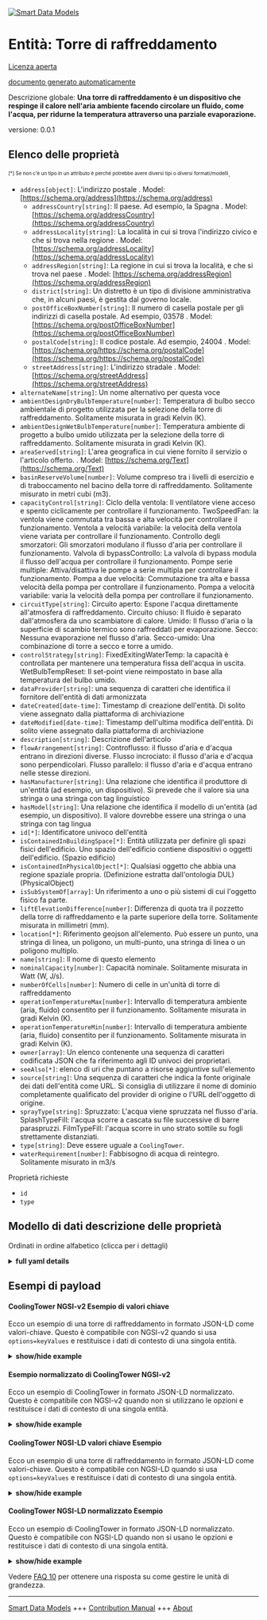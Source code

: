 <!-- 10-Header -->  
[![Smart Data Models](https://smartdatamodels.org/wp-content/uploads/2022/01/SmartDataModels_logo.png "Logo")](https://smartdatamodels.org)  
Entità: Torre di raffreddamento  
===============================<!-- /10-Header -->  
<!-- 15-License -->  
[Licenza aperta](https://github.com/smart-data-models//dataModel.S4BLDG/blob/master/CoolingTower/LICENSE.md)  
[documento generato automaticamente](https://docs.google.com/presentation/d/e/2PACX-1vTs-Ng5dIAwkg91oTTUdt8ua7woBXhPnwavZ0FxgR8BsAI_Ek3C5q97Nd94HS8KhP-r_quD4H0fgyt3/pub?start=false&loop=false&delayms=3000#slide=id.gb715ace035_0_60)  
<!-- /15-License -->  
<!-- 20-Description -->  
Descrizione globale: **Una torre di raffreddamento è un dispositivo che respinge il calore nell'aria ambiente facendo circolare un fluido, come l'acqua, per ridurne la temperatura attraverso una parziale evaporazione.**  
versione: 0.0.1  
<!-- /20-Description -->  
<!-- 30-PropertiesList -->  

## Elenco delle proprietà  

<sup><sub>[*] Se non c'è un tipo in un attributo è perché potrebbe avere diversi tipi o diversi formati/modelli</sub></sup>.  
- `address[object]`: L'indirizzo postale  . Model: [https://schema.org/address](https://schema.org/address)	- `addressCountry[string]`: Il paese. Ad esempio, la Spagna  . Model: [https://schema.org/addressCountry](https://schema.org/addressCountry)  
	- `addressLocality[string]`: La località in cui si trova l'indirizzo civico e che si trova nella regione  . Model: [https://schema.org/addressLocality](https://schema.org/addressLocality)  
	- `addressRegion[string]`: La regione in cui si trova la località, e che si trova nel paese  . Model: [https://schema.org/addressRegion](https://schema.org/addressRegion)  
	- `district[string]`: Un distretto è un tipo di divisione amministrativa che, in alcuni paesi, è gestita dal governo locale.    
	- `postOfficeBoxNumber[string]`: Il numero di casella postale per gli indirizzi di casella postale. Ad esempio, 03578  . Model: [https://schema.org/postOfficeBoxNumber](https://schema.org/postOfficeBoxNumber)  
	- `postalCode[string]`: Il codice postale. Ad esempio, 24004  . Model: [https://schema.org/https://schema.org/postalCode](https://schema.org/https://schema.org/postalCode)  
	- `streetAddress[string]`: L'indirizzo stradale  . Model: [https://schema.org/streetAddress](https://schema.org/streetAddress)  
- `alternateName[string]`: Un nome alternativo per questa voce  - `ambientDesignDryBulbTemperature[number]`: Temperatura di bulbo secco ambientale di progetto utilizzata per la selezione della torre di raffreddamento. Solitamente misurata in gradi Kelvin (K).  - `ambientDesignWetBulbTemperature[number]`: Temperatura ambiente di progetto a bulbo umido utilizzata per la selezione della torre di raffreddamento. Solitamente misurata in gradi Kelvin (K).  - `areaServed[string]`: L'area geografica in cui viene fornito il servizio o l'articolo offerto.  . Model: [https://schema.org/Text](https://schema.org/Text)- `basinReserveVolume[number]`: Volume compreso tra i livelli di esercizio e di traboccamento nel bacino della torre di raffreddamento. Solitamente misurato in metri cubi (m3).  - `capacityControl[string]`: Ciclo della ventola: Il ventilatore viene acceso e spento ciclicamente per controllare il funzionamento. TwoSpeedFan: la ventola viene commutata tra bassa e alta velocità per controllare il funzionamento. Ventola a velocità variabile: la velocità della ventola viene variata per controllare il funzionamento. Controllo degli smorzatori: Gli smorzatori modulano il flusso d'aria per controllare il funzionamento. Valvola di bypassControllo: La valvola di bypass modula il flusso dell'acqua per controllare il funzionamento. Pompe serie multiple: Attiva/disattiva le pompe a serie multipla per controllare il funzionamento. Pompa a due velocità: Commutazione tra alta e bassa velocità della pompa per controllare il funzionamento. Pompa a velocità variabile: varia la velocità della pompa per controllare il funzionamento.  - `circuitType[string]`: Circuito aperto: Espone l'acqua direttamente all'atmosfera di raffreddamento. Circuito chiuso: Il fluido è separato dall'atmosfera da uno scambiatore di calore. Umido: Il flusso d'aria o la superficie di scambio termico sono raffreddati per evaporazione. Secco: Nessuna evaporazione nel flusso d'aria. Secco-umido: Una combinazione di torre a secco e torre a umido.  - `controlStrategy[string]`: FixedExitingWaterTemp: la capacità è controllata per mantenere una temperatura fissa dell'acqua in uscita. WetBulbTempReset: Il set-point viene reimpostato in base alla temperatura del bulbo umido.  - `dataProvider[string]`: una sequenza di caratteri che identifica il fornitore dell'entità di dati armonizzata  - `dateCreated[date-time]`: Timestamp di creazione dell'entità. Di solito viene assegnato dalla piattaforma di archiviazione  - `dateModified[date-time]`: Timestamp dell'ultima modifica dell'entità. Di solito viene assegnato dalla piattaforma di archiviazione  - `description[string]`: Descrizione dell'articolo  - `flowArrangement[string]`: Controflusso: il flusso d'aria e d'acqua entrano in direzioni diverse. Flusso incrociato: il flusso d'aria e d'acqua sono perpendicolari. Flusso parallelo: il flusso d'aria e d'acqua entrano nelle stesse direzioni.  - `hasManufacturer[string]`: Una relazione che identifica il produttore di un'entità (ad esempio, un dispositivo). Si prevede che il valore sia una stringa o una stringa con tag linguistico  - `hasModel[string]`: Una relazione che identifica il modello di un'entità (ad esempio, un dispositivo). Il valore dovrebbe essere una stringa o una stringa con tag lingua  - `id[*]`: Identificatore univoco dell'entità  - `isContainedInBuildingSpace[*]`: Entità utilizzata per definire gli spazi fisici dell'edificio. Uno spazio dell'edificio contiene dispositivi o oggetti dell'edificio. (Spazio edificio)  - `isContainedInPhysicalObject[*]`: Qualsiasi oggetto che abbia una regione spaziale propria.  (Definizione estratta dall'ontologia DUL) (PhysicalObject)  - `isSubSystemOf[array]`: Un riferimento a uno o più sistemi di cui l'oggetto fisico fa parte.  - `liftElevationDifference[number]`: Differenza di quota tra il pozzetto della torre di raffreddamento e la parte superiore della torre. Solitamente misurata in millimetri (mm).  - `location[*]`: Riferimento geojson all'elemento. Può essere un punto, una stringa di linea, un poligono, un multi-punto, una stringa di linea o un poligono multiplo.  - `name[string]`: Il nome di questo elemento  - `nominalCapacity[number]`: Capacità nominale. Solitamente misurata in Watt (W, J/s).  - `numberOfCells[number]`: Numero di celle in un'unità di torre di raffreddamento  - `operationTemperatureMax[number]`: Intervallo di temperatura ambiente (aria, fluido) consentito per il funzionamento. Solitamente misurata in gradi Kelvin (K).  - `operationTemperatureMin[number]`: Intervallo di temperatura ambiente (aria, fluido) consentito per il funzionamento. Solitamente misurata in gradi Kelvin (K).  - `owner[array]`: Un elenco contenente una sequenza di caratteri codificata JSON che fa riferimento agli ID univoci dei proprietari.  - `seeAlso[*]`: elenco di uri che puntano a risorse aggiuntive sull'elemento  - `source[string]`: Una sequenza di caratteri che indica la fonte originale dei dati dell'entità come URL. Si consiglia di utilizzare il nome di dominio completamente qualificato del provider di origine o l'URL dell'oggetto di origine.  - `sprayType[string]`: Spruzzato: L'acqua viene spruzzata nel flusso d'aria. SplashTypeFill: l'acqua scorre a cascata su file successive di barre paraspruzzi. FilmTypeFill: l'acqua scorre in uno strato sottile su fogli strettamente distanziati.  - `type[string]`: Deve essere uguale a `CoolingTower`.  - `waterRequirement[number]`: Fabbisogno di acqua di reintegro. Solitamente misurato in m3/s  <!-- /30-PropertiesList -->  
<!-- 35-RequiredProperties -->  
Proprietà richieste  
- `id`  - `type`  <!-- /35-RequiredProperties -->  
<!-- 40-RequiredProperties -->  
<!-- /40-RequiredProperties -->  
<!-- 50-DataModelHeader -->  
## Modello di dati descrizione delle proprietà  
Ordinati in ordine alfabetico (clicca per i dettagli)  
<!-- /50-DataModelHeader -->  
<!-- 60-ModelYaml -->  
<details><summary><strong>full yaml details</strong></summary>    
```yaml  
CoolingTower:    
  description: A cooling tower is a device which rejects heat to ambient air by circulating a fluid such as water through it to reduce its temperature by partial evaporation.    
  properties:    
    address:    
      description: The mailing address    
      properties:    
        addressCountry:    
          description: 'The country. For example, Spain'    
          type: string    
          x-ngsi:    
            model: https://schema.org/addressCountry    
            type: Property    
        addressLocality:    
          description: 'The locality in which the street address is, and which is in the region'    
          type: string    
          x-ngsi:    
            model: https://schema.org/addressLocality    
            type: Property    
        addressRegion:    
          description: 'The region in which the locality is, and which is in the country'    
          type: string    
          x-ngsi:    
            model: https://schema.org/addressRegion    
            type: Property    
        district:    
          description: 'A district is a type of administrative division that, in some countries, is managed by the local government'    
          type: string    
          x-ngsi:    
            type: Property    
        postOfficeBoxNumber:    
          description: 'The post office box number for PO box addresses. For example, 03578'    
          type: string    
          x-ngsi:    
            model: https://schema.org/postOfficeBoxNumber    
            type: Property    
        postalCode:    
          description: 'The postal code. For example, 24004'    
          type: string    
          x-ngsi:    
            model: https://schema.org/https://schema.org/postalCode    
            type: Property    
        streetAddress:    
          description: The street address    
          type: string    
          x-ngsi:    
            model: https://schema.org/streetAddress    
            type: Property    
        streetNr:    
          description: Number identifying a specific property on a public street    
          type: string    
          x-ngsi:    
            type: Property    
      type: object    
      x-ngsi:    
        model: https://schema.org/address    
        type: Property    
    alternateName:    
      description: An alternative name for this item    
      type: string    
      x-ngsi:    
        type: Property    
    ambientDesignDryBulbTemperature:    
      description: Ambient design dry bulb temperature used for selecting the cooling tower. Usually measured in degrees Kelvin (K)    
      type: number    
      x-ngsi:    
        type: Property    
    ambientDesignWetBulbTemperature:    
      description: Ambient design wet bulb temperature used for selecting the cooling tower. Usually measured in degrees Kelvin (K)    
      type: number    
      x-ngsi:    
        type: Property    
    areaServed:    
      description: The geographic area where a service or offered item is provided    
      type: string    
      x-ngsi:    
        model: https://schema.org/Text    
        type: Property    
    basinReserveVolume:    
      description: Volume between operating and overflow levels in cooling tower basin. Usually measured in cubic metre (m3)    
      type: number    
      x-ngsi:    
        type: Property    
    capacityControl:    
      description: 'FanCycling: Fan is cycled on and off to control duty. TwoSpeedFan: Fan is switched between low and high speed to control duty. VariableSpeedFan: Fan speed is varied to control duty. DampersControl: Dampers modulate the air flow to control duty. BypassValveControl: Bypass valve modulates the water flow to control duty. MultipleSeriesPumps: Turn on/off multiple series pump to control duty. TwoSpeedPump: Switch between high/low pump speed to control duty. VariableSpeedPump: vary pump speed to control duty'    
      type: string    
      x-ngsi:    
        type: Property    
    circuitType:    
      description: 'OpenCircuit: Exposes water directly to the cooling atmosphere. CloseCircuit: The fluid is separated from the atmosphere by a heat exchanger. Wet: The air stream or the heat exchange surface is evaporatively cooled. Dry: No evaporation into the air stream. DryWet: A combination of a dry tower and a wet tower'    
      type: string    
      x-ngsi:    
        type: Property    
    controlStrategy:    
      description: 'FixedExitingWaterTemp: The capacity is controlled to maintain a fixed exiting water temperature. WetBulbTempReset: The set-point is reset based on the wet-bulb temperature'    
      type: string    
      x-ngsi:    
        type: Property    
    dataProvider:    
      description: A sequence of characters identifying the provider of the harmonised data entity    
      type: string    
      x-ngsi:    
        type: Property    
    dateCreated:    
      description: Entity creation timestamp. This will usually be allocated by the storage platform    
      format: date-time    
      type: string    
      x-ngsi:    
        type: Property    
    dateModified:    
      description: Timestamp of the last modification of the entity. This will usually be allocated by the storage platform    
      format: date-time    
      type: string    
      x-ngsi:    
        type: Property    
    description:    
      description: A description of this item    
      type: string    
      x-ngsi:    
        type: Property    
    flowArrangement:    
      description: 'CounterFlow: Air and water flow enter in different directions. CrossFlow: Air and water flow are perpendicular. ParallelFlow: air and water flow enter in same directions'    
      type: string    
      x-ngsi:    
        type: Property    
    hasManufacturer:    
      description: 'A relationship identifying the manufacturer of an entity (e.g., device). The value is expected to be a string or a string with language tag'    
      type: string    
      x-ngsi:    
        type: Property    
    hasModel:    
      description: 'A relationship identifying the model of an entity (e.g., device). The value is expected to be a string or a string with language tag'    
      type: string    
      x-ngsi:    
        type: Property    
    id:    
      anyOf:    
        - description: Identifier format of any NGSI entity    
          maxLength: 256    
          minLength: 1    
          pattern: ^[\w\-\.\{\}\$\+\*\[\]`|~^@!,:\\]+$    
          type: string    
          x-ngsi:    
            type: Property    
        - description: Identifier format of any NGSI entity    
          format: uri    
          type: string    
          x-ngsi:    
            type: Property    
      description: Unique identifier of the entity    
      x-ngsi:    
        type: Property    
    isContainedInBuildingSpace:    
      anyOf:    
        - description: Identifier format of any NGSI entity    
          maxLength: 256    
          minLength: 1    
          pattern: ^[\w\-\.\{\}\$\+\*\[\]`|~^@!,:\\]+$    
          type: string    
          x-ngsi:    
            type: Property    
        - description: Identifier format of any NGSI entity    
          format: uri    
          type: string    
          x-ngsi:    
            type: Property    
      description: An entity used to define the physical spaces of the building. A building space contains devices or building objects. (BuildingSpace)    
      x-ngsi:    
        type: Property    
    isContainedInPhysicalObject:    
      anyOf:    
        - description: Identifier format of any NGSI entity    
          maxLength: 256    
          minLength: 1    
          pattern: ^[\w\-\.\{\}\$\+\*\[\]`|~^@!,:\\]+$    
          type: string    
          x-ngsi:    
            type: Property    
        - description: Identifier format of any NGSI entity    
          format: uri    
          type: string    
          x-ngsi:    
            type: Property    
      description: Any Object that has a proper space region.  (Definition extracted from DUL ontology) (PhysicalObject)    
      x-ngsi:    
        type: Property    
    isSubSystemOf:    
      description: A reference to a system(s) that this Physical Object is part of    
      items:    
        anyOf:    
          - description: Identifier format of any NGSI entity    
            maxLength: 256    
            minLength: 1    
            pattern: ^[\w\-\.\{\}\$\+\*\[\]`|~^@!,:\\]+$    
            type: string    
            x-ngsi:    
              type: Property    
          - description: Identifier format of any NGSI entity    
            format: uri    
            type: string    
            x-ngsi:    
              type: Property    
        description: Unique identifier of the entity    
        x-ngsi:    
          type: Property    
      type: array    
      x-ngsi:    
        type: Relationship    
    liftElevationDifference:    
      description: Elevation difference between cooling tower sump and the top of the tower. Usually measured in millimeters (mm)    
      type: number    
      x-ngsi:    
        type: Property    
    location:    
      description: 'Geojson reference to the item. It can be Point, LineString, Polygon, MultiPoint, MultiLineString or MultiPolygon'    
      oneOf:    
        - description: Geojson reference to the item. Point    
          properties:    
            bbox:    
              items:    
                type: number    
              minItems: 4    
              type: array    
            coordinates:    
              items:    
                type: number    
              minItems: 2    
              type: array    
            type:    
              enum:    
                - Point    
              type: string    
          required:    
            - type    
            - coordinates    
          title: GeoJSON Point    
          type: object    
          x-ngsi:    
            type: GeoProperty    
        - description: Geojson reference to the item. LineString    
          properties:    
            bbox:    
              items:    
                type: number    
              minItems: 4    
              type: array    
            coordinates:    
              items:    
                items:    
                  type: number    
                minItems: 2    
                type: array    
              minItems: 2    
              type: array    
            type:    
              enum:    
                - LineString    
              type: string    
          required:    
            - type    
            - coordinates    
          title: GeoJSON LineString    
          type: object    
          x-ngsi:    
            type: GeoProperty    
        - description: Geojson reference to the item. Polygon    
          properties:    
            bbox:    
              items:    
                type: number    
              minItems: 4    
              type: array    
            coordinates:    
              items:    
                items:    
                  items:    
                    type: number    
                  minItems: 2    
                  type: array    
                minItems: 4    
                type: array    
              type: array    
            type:    
              enum:    
                - Polygon    
              type: string    
          required:    
            - type    
            - coordinates    
          title: GeoJSON Polygon    
          type: object    
          x-ngsi:    
            type: GeoProperty    
        - description: Geojson reference to the item. MultiPoint    
          properties:    
            bbox:    
              items:    
                type: number    
              minItems: 4    
              type: array    
            coordinates:    
              items:    
                items:    
                  type: number    
                minItems: 2    
                type: array    
              type: array    
            type:    
              enum:    
                - MultiPoint    
              type: string    
          required:    
            - type    
            - coordinates    
          title: GeoJSON MultiPoint    
          type: object    
          x-ngsi:    
            type: GeoProperty    
        - description: Geojson reference to the item. MultiLineString    
          properties:    
            bbox:    
              items:    
                type: number    
              minItems: 4    
              type: array    
            coordinates:    
              items:    
                items:    
                  items:    
                    type: number    
                  minItems: 2    
                  type: array    
                minItems: 2    
                type: array    
              type: array    
            type:    
              enum:    
                - MultiLineString    
              type: string    
          required:    
            - type    
            - coordinates    
          title: GeoJSON MultiLineString    
          type: object    
          x-ngsi:    
            type: GeoProperty    
        - description: Geojson reference to the item. MultiLineString    
          properties:    
            bbox:    
              items:    
                type: number    
              minItems: 4    
              type: array    
            coordinates:    
              items:    
                items:    
                  items:    
                    items:    
                      type: number    
                    minItems: 2    
                    type: array    
                  minItems: 4    
                  type: array    
                type: array    
              type: array    
            type:    
              enum:    
                - MultiPolygon    
              type: string    
          required:    
            - type    
            - coordinates    
          title: GeoJSON MultiPolygon    
          type: object    
          x-ngsi:    
            type: GeoProperty    
      x-ngsi:    
        type: GeoProperty    
    name:    
      description: The name of this item    
      type: string    
      x-ngsi:    
        type: Property    
    nominalCapacity:    
      description: 'Nominal capacity. Usually measured in Watts (W, J/s)'    
      type: number    
      x-ngsi:    
        type: Property    
    numberOfCells:    
      description: Number of cells in one cooling tower unit    
      type: number    
      x-ngsi:    
        type: Property    
    operationTemperatureMax:    
      description: 'Allowable operation ambient (air, fluid) temperature range. Usually measured in degrees Kelvin (K)'    
      type: number    
      x-ngsi:    
        type: Property    
    operationTemperatureMin:    
      description: 'Allowable operation ambient (air, fluid) temperature range. Usually measured in degrees Kelvin (K)'    
      type: number    
      x-ngsi:    
        type: Property    
    owner:    
      description: A List containing a JSON encoded sequence of characters referencing the unique Ids of the owner(s)    
      items:    
        anyOf:    
          - description: Identifier format of any NGSI entity    
            maxLength: 256    
            minLength: 1    
            pattern: ^[\w\-\.\{\}\$\+\*\[\]`|~^@!,:\\]+$    
            type: string    
            x-ngsi:    
              type: Property    
          - description: Identifier format of any NGSI entity    
            format: uri    
            type: string    
            x-ngsi:    
              type: Property    
        description: Unique identifier of the entity    
        x-ngsi:    
          type: Property    
      type: array    
      x-ngsi:    
        type: Property    
    seeAlso:    
      description: list of uri pointing to additional resources about the item    
      oneOf:    
        - items:    
            format: uri    
            type: string    
          minItems: 1    
          type: array    
        - format: uri    
          type: string    
      x-ngsi:    
        type: Property    
    source:    
      description: 'A sequence of characters giving the original source of the entity data as a URL. Recommended to be the fully qualified domain name of the source provider, or the URL to the source object'    
      type: string    
      x-ngsi:    
        type: Property    
    sprayType:    
      description: 'SprayFilled: Water is sprayed into airflow. SplashTypeFill: water cascades over successive rows of splash bars. FilmTypeFill: water flows in a thin layer over closely spaced sheets'    
      type: string    
      x-ngsi:    
        type: Property    
    type:    
      description: It must be equal to `CoolingTower`    
      enum:    
        - CoolingTower    
      type: string    
      x-ngsi:    
        type: Property    
    waterRequirement:    
      description: Make-up water requirement. Usually measured in m3/s    
      type: number    
      x-ngsi:    
        type: Property    
  required:    
    - id    
    - type    
  type: object    
  x-derived-from: "https://saref.etsi.org/saref4bldg/v1.1.2/#s4bldg:CoolingTower"    
  x-disclaimer: 'Redistribution and use in source and binary forms, with or without modification, are permitted  provided that the license conditions are met. Copyleft (c) 2022 Contributors to Smart Data Models Program'    
  x-license-url: https://github.com/smart-data-models/dataModel.S4BLDG/blob/master/CoolingTower/LICENSE.md    
  x-model-schema: https://smart-data-models.github.com/dataModel.SAREF4BLDG/CoolingTower/schema.json    
  x-model-tags: SAREF CoolingTower    
  x-version: 0.0.1    
```  
</details>    
<!-- /60-ModelYaml -->  
<!-- 70-MiddleNotes -->  
<!-- /70-MiddleNotes -->  
<!-- 80-Examples -->  
## Esempi di payload  
#### CoolingTower NGSI-v2 Esempio di valori chiave  
Ecco un esempio di una torre di raffreddamento in formato JSON-LD come valori-chiave. Questo è compatibile con NGSI-v2 quando si usa `options=keyValues` e restituisce i dati di contesto di una singola entità.  
<details><summary><strong>show/hide example</strong></summary>    
```json  
{  
  "id": "urn:ngsi-ld:CoolingTower:c628d24d-5b25-4b99-838e-35676956d307",  
  "type": "CoolingTower",  
  "ambientDesignDryBulbTemperature": 0.7275209381168831,  
  "ambientDesignWetBulbTemperature": 0.8419497776651206,  
  "basinReserveVolume": 0.9886525691530367,  
  "capacityControl": "Lead",  
  "circuitType": "virtual",  
  "controlStrategy": "Harbors",  
  "flowArrangement": "Extensions",  
  "liftElevationDifference": 0.9337996577856725,  
  "nominalCapacity": 0.8043496896372141,  
  "numberOfCells": 0.03361385186991317,  
  "operationTemperatureMax": 0.7125610456321683,  
  "operationTemperatureMin": 0.3015974804386986,  
  "sprayType": "programming",  
  "waterRequirement": 0.1817597423361893,  
  "isContainedInBuildingSpace": "urn:ngsi-ld:BuildingSpace:6871b1ec-cfce-4a60-83c2-9f07b13d1703",  
  "isContainedInPhysicalObject": "urn:ngsi-ld:PhysicalObject:e2a48930-276e-4972-9283-82fbc22faf85",  
  "isSubSystemOf": [  
    "urn:ngsi-ld:System:aea47887-bc5b-47c3-aeb0-870506d76580",  
    "urn:ngsi-ld:System:2791b628-8fc1-4ec1-91a7-26efbbc892a3",  
    "urn:ngsi-ld:System:c0623c49-ae1f-4772-9323-a94078dbdb86"  
  ],  
  "hasManufacturer": "CoolingTower Company Inc.",  
  "hasModel": "CoolingTower 0.1.2",  
  "dateCreated": "2023-01-26T12:17:43Z",  
  "dateModified": "2023-01-25T16:13:00Z",  
  "source": "Import",  
  "name": "CoolingTower",  
  "alternateName": "CoolingTower type 2",  
  "description": "CoolingTower of limited CoolingTower types",  
  "dataProvider": "IFC file"  
}  
```  
</details>  
#### Esempio normalizzato di CoolingTower NGSI-v2  
Ecco un esempio di CoolingTower in formato JSON-LD normalizzato. Questo è compatibile con NGSI-v2 quando non si utilizzano le opzioni e restituisce i dati di contesto di una singola entità.  
<details><summary><strong>show/hide example</strong></summary>    
```json  
{  
  "id": "urn:ngsi-ld:CoolingTower:7995c5cf-c8c3-4e42-92db-6dd840796eae",  
  "type": "CoolingTower",  
  "ambientDesignDryBulbTemperature": {  
    "type": "Measurement",  
    "value": 0.36789185492213194  
  },  
  "ambientDesignWetBulbTemperature": {  
    "type": "Measurement",  
    "value": 0.1490037569659941  
  },  
  "basinReserveVolume": {  
    "type": "Measurement",  
    "value": 0.9142388286093716  
  },  
  "capacityControl": {  
    "type": "Text",  
    "value": "next-generation"  
  },  
  "circuitType": {  
    "type": "Text",  
    "value": "morph"  
  },  
  "controlStrategy": {  
    "type": "Text",  
    "value": "Concrete"  
  },  
  "flowArrangement": {  
    "type": "Text",  
    "value": "access"  
  },  
  "liftElevationDifference": {  
    "type": "Measurement",  
    "value": 0.6134421322995507  
  },  
  "nominalCapacity": {  
    "type": "Measurement",  
    "value": 0.14285208313177855  
  },  
  "numberOfCells": {  
    "type": "Float",  
    "value": 0.9307947920697038  
  },  
  "operationTemperatureMax": {  
    "type": "Measurement",  
    "value": 0.33271163839338236  
  },  
  "operationTemperatureMin": {  
    "type": "Measurement",  
    "value": 0.8346930607066967  
  },  
  "sprayType": {  
    "type": "Text",  
    "value": "synthesizing"  
  },  
  "waterRequirement": {  
    "type": "Measurement",  
    "value": 0.6749365729986966  
  },  
  "isContainedInBuildingSpace": {  
    "type": "URI",  
    "value": "urn:ngsi-ld:BuildingSpace:e1c9dc03-9887-49df-9577-a24218339c39"  
  },  
  "isContainedInPhysicalObject": {  
    "type": "URI",  
    "value": "urn:ngsi-ld:PhysicalObject:d6e1c0cc-a656-4343-8572-21de93d365ba"  
  },  
  "isSubSystemOf": {  
    "type": "array",  
    "value": [  
      {  
        "type": "URI",  
        "value": "urn:ngsi-ld:System:972d1b4b-ab6d-474c-a742-c75822d6c7b8"  
      },  
      {  
        "type": "URI",  
        "value": "urn:ngsi-ld:System:8c7d509c-66b4-4504-ad2e-d7ec82146ba2"  
      },  
      {  
        "type": "URI",  
        "value": "urn:ngsi-ld:System:42d552ca-9fdd-4838-804e-41f34d6f61f7"  
      }  
    ]  
  },  
  "hasManufacturer": {  
    "type": "Text",  
    "value": "CoolingTower Company Inc."  
  },  
  "hasModel": {  
    "type": "Text",  
    "value": "CoolingTower 0.1.2"  
  },  
  "dateCreated": {  
    "type": "DateTime",  
    "value": "2023-01-25T21:28:15.4871264+01:00"  
  },  
  "dateModified": {  
    "type": "DateTime",  
    "value": "2023-01-26T13:03:39.0857574+01:00"  
  },  
  "source": {  
    "type": "Text",  
    "value": "Import"  
  },  
  "name": {  
    "type": "Text",  
    "value": "CoolingTower"  
  },  
  "alternateName": {  
    "type": "Text",  
    "value": "CoolingTower type 2"  
  },  
  "description": {  
    "type": "Text",  
    "value": "CoolingTower of limited CoolingTower types"  
  },  
  "dataProvider": {  
    "type": "Text",  
    "value": "IFC file"  
  }  
}  
```  
</details>  
#### CoolingTower NGSI-LD valori chiave Esempio  
Ecco un esempio di una torre di raffreddamento in formato JSON-LD come valori-chiave. Questo è compatibile con NGSI-LD quando si usa `options=keyValues` e restituisce i dati di contesto di una singola entità.  
<details><summary><strong>show/hide example</strong></summary>    
```json  
{  
  "id": "urn:ngsi-ld:CoolingTower:c628d24d-5b25-4b99-838e-35676956d307",  
  "type": "CoolingTower",  
  "ambientDesignDryBulbTemperature": 0.7275209381168831,  
  "ambientDesignWetBulbTemperature": 0.8419497776651206,  
  "basinReserveVolume": 0.9886525691530367,  
  "capacityControl": "Lead",  
  "circuitType": "virtual",  
  "controlStrategy": "Harbors",  
  "flowArrangement": "Extensions",  
  "liftElevationDifference": 0.9337996577856725,  
  "nominalCapacity": 0.8043496896372141,  
  "numberOfCells": 0.03361385186991317,  
  "operationTemperatureMax": 0.7125610456321683,  
  "operationTemperatureMin": 0.3015974804386986,  
  "sprayType": "programming",  
  "waterRequirement": 0.1817597423361893,  
  "isContainedInBuildingSpace": "urn:ngsi-ld:BuildingSpace:6871b1ec-cfce-4a60-83c2-9f07b13d1703",  
  "isContainedInPhysicalObject": "urn:ngsi-ld:PhysicalObject:e2a48930-276e-4972-9283-82fbc22faf85",  
  "isSubSystemOf": [  
    "urn:ngsi-ld:System:aea47887-bc5b-47c3-aeb0-870506d76580",  
    "urn:ngsi-ld:System:2791b628-8fc1-4ec1-91a7-26efbbc892a3",  
    "urn:ngsi-ld:System:c0623c49-ae1f-4772-9323-a94078dbdb86"  
  ],  
  "hasManufacturer": "CoolingTower Company Inc.",  
  "hasModel": "CoolingTower 0.1.2",  
  "dateCreated": "2023-01-26T12:17:43Z",  
  "dateModified": "2023-01-25T16:13:00Z",  
  "source": "Import",  
  "name": "CoolingTower",  
  "alternateName": "CoolingTower type 2",  
  "description": "CoolingTower of limited CoolingTower types",  
  "dataProvider": "IFC file",  
  "@context": [  
    "https://raw.githubusercontent.com/smart-data-models/dataModel.S4BLDG/master/context.jsonld",  
    "https://uri.etsi.org/ngsi-ld/v1/ngsi-ld-core-context.jsonld"  
  ]  
}  
```  
</details>  
#### CoolingTower NGSI-LD normalizzato Esempio  
Ecco un esempio di CoolingTower in formato JSON-LD normalizzato. Questo è compatibile con NGSI-LD quando non si usano le opzioni e restituisce i dati di contesto di una singola entità.  
<details><summary><strong>show/hide example</strong></summary>    
```json  
{  
  "id": "urn:ngsi-ld:CoolingTower:eb831bd2-82be-42c3-a0c9-a6c0a231e316",  
  "type": "CoolingTower",  
  "ambientDesignDryBulbTemperature": {  
    "type": "Property",  
    "unitCode": "K",  
    "observedAt": "2023-01-26T08:09:09Z",  
    "value": 0.9762464796853121  
  },  
  "ambientDesignWetBulbTemperature": {  
    "type": "Property",  
    "unitCode": "K",  
    "observedAt": "2023-01-25T14:29:40Z",  
    "value": 0.3062794162138128  
  },  
  "basinReserveVolume": {  
    "type": "Property",  
    "unitCode": "m3",  
    "observedAt": "2023-01-26T01:28:50Z",  
    "value": 0.9472477891325785  
  },  
  "capacityControl": {  
    "type": "Property",  
    "value": "input"  
  },  
  "circuitType": {  
    "type": "Property",  
    "value": "Mauritania"  
  },  
  "controlStrategy": {  
    "type": "Property",  
    "value": "Investor"  
  },  
  "flowArrangement": {  
    "type": "Property",  
    "value": "Direct"  
  },  
  "liftElevationDifference": {  
    "type": "Property",  
    "unitCode": "mm",  
    "observedAt": "2023-01-26T02:02:47Z",  
    "value": 0.36539365901818843  
  },  
  "nominalCapacity": {  
    "type": "Property",  
    "unitCode": "J/s",  
    "observedAt": "2023-01-25T22:40:21Z",  
    "value": 0.3624642546775261  
  },  
  "numberOfCells": {  
    "type": "Property",  
    "value": 0.5588013730579288  
  },  
  "operationTemperatureMax": {  
    "type": "Property",  
    "unitCode": "K",  
    "observedAt": "2023-01-25T23:30:50Z",  
    "value": 0.660338038211496  
  },  
  "operationTemperatureMin": {  
    "type": "Property",  
    "unitCode": "K",  
    "observedAt": "2023-01-25T23:56:27Z",  
    "value": 0.0877235060077185  
  },  
  "sprayType": {  
    "type": "Property",  
    "value": "Money Market Account"  
  },  
  "waterRequirement": {  
    "type": "Property",  
    "unitCode": "m3/s",  
    "observedAt": "2023-01-25T16:48:25Z",  
    "value": 0.40722633971933253  
  },  
  "isContainedInBuildingSpace": {  
    "type": "Relationship",  
    "object": "urn:ngsi-ld:BuildingSpace:61ad4f84-a577-49d5-a088-aa301efa4ec6"  
  },  
  "isContainedInPhysicalObject": {  
    "type": "Relationship",  
    "object": "urn:ngsi-ld:PhysicalObject:f02a5bc4-2f87-4ff7-8dd7-fb61243128a1"  
  },  
  "isSubSystemOf": [  
    {  
      "type": "Relationship",  
      "object": "urn:ngsi-ld:System:b9323186-933c-46fd-815f-7f025b04ca80"  
    },  
    {  
      "type": "Relationship",  
      "object": "urn:ngsi-ld:System:1cea31ba-2978-4af2-b717-5c2a98a431b4"  
    },  
    {  
      "type": "Relationship",  
      "object": "urn:ngsi-ld:System:13dbe647-863b-4b1f-b10c-1737310d7c51"  
    }  
  ],  
  "hasManufacturer": {  
    "type": "Property",  
    "value": "CoolingTower Company Inc."  
  },  
  "hasModel": {  
    "type": "Property",  
    "value": "CoolingTower 0.1.2"  
  },  
  "dateCreated": {  
    "type": "Property",  
    "value": "2023-01-25T23:05:59Z"  
  },  
  "dateModified": {  
    "type": "Property",  
    "value": "2023-01-25T18:47:19Z"  
  },  
  "source": {  
    "type": "Property",  
    "value": "Import"  
  },  
  "name": {  
    "type": "Property",  
    "value": "CoolingTower"  
  },  
  "alternateName": {  
    "type": "Property",  
    "value": "CoolingTower type 2"  
  },  
  "description": {  
    "type": "Property",  
    "value": "CoolingTower of limited CoolingTower types"  
  },  
  "dataProvider": {  
    "type": "Property",  
    "value": "IFC file"  
  },  
  "@context": [  
    "https://raw.githubusercontent.com/smart-data-models/dataModel.S4BLDG/master/context.jsonld",  
    "https://uri.etsi.org/ngsi-ld/v1/ngsi-ld-core-context.jsonld"  
  ]  
}  
```  
</details><!-- /80-Examples -->  
<!-- 90-FooterNotes -->  
<!-- /90-FooterNotes -->  
<!-- 95-Units -->  
Vedere [FAQ 10](https://smartdatamodels.org/index.php/faqs/) per ottenere una risposta su come gestire le unità di grandezza.  
<!-- /95-Units -->  
<!-- 97-LastFooter -->  
---  
[Smart Data Models](https://smartdatamodels.org) +++ [Contribution Manual](https://bit.ly/contribution_manual) +++ [About](https://bit.ly/Introduction_SDM)<!-- /97-LastFooter -->  

